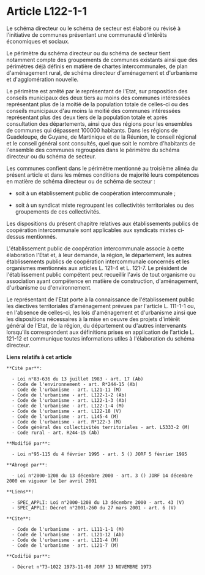 # Article L122-1-1

Le schéma directeur ou le schéma de secteur est élaboré ou révisé à l'initiative de communes présentant une communauté
d'intérêts économiques et sociaux.

Le périmètre du schéma directeur ou du schéma de secteur tient notamment compte des groupements de communes existants ainsi
que des périmètres déjà définis en matière de chartes intercommunales, de plan d'aménagement rural, de schéma directeur
d'aménagement et d'urbanisme et d'agglomération nouvelle.

Le périmètre est arrêté par le représentant de l'Etat, sur proposition des conseils municipaux des deux tiers au moins des
communes intéressées représentant plus de la moitié de la population totale de celles-ci ou des conseils municipaux d'au
moins la moitié des communes intéressées représentant plus des deux tiers de la population totale et après consultation des
départements, ainsi que des régions pour les ensembles de communes qui dépassent 100000 habitants. Dans les régions de
Guadeloupe, de Guyane, de Martinique et de la Réunion, le conseil régional et le conseil général sont consultés, quel que
soit le nombre d'habitants de l'ensemble des communes regroupées dans le périmètre du schéma directeur ou du schéma de
secteur.

Les communes confient dans le périmètre mentionné au troisième alinéa du présent article et dans les mêmes conditions de
majorité leurs compétences en matière de schéma directeur ou de schéma de secteur :

- soit à un établissement public de coopération intercommunale ;

- soit à un syndicat mixte regroupant les collectivités territoriales ou des groupements de ces collectivités.

Les dispositions du présent chapitre relatives aux établissements publics de coopération intercommunale sont applicables aux
syndicats mixtes ci-dessus mentionnés.

L'établissement public de coopération intercommunale associe à cette élaboration l'Etat et, à leur demande, la région, le
département, les autres établissements publics de coopération intercommunale concernés et les organismes mentionnés aux
articles L. 121-4 et L. 121-7. Le président de l'établissement public compétent peut recueillir l'avis de tout organisme ou
association ayant compétence en matière de construction, d'aménagement, d'urbanisme ou d'environnement.

Le représentant de l'Etat porte à la connaissance de l'établissement public les diectives territoriales d'aménagement prévues
par l'article L. 111-1-1 ou, en l'absence de celles-ci, les lois d'aménagement et d'urbanisme ainsi que les dispositions
nécessaires à la mise en oeuvre des projets d'intérêt général de l'Etat, de la région, du département ou d'autres
intervenants lorsqu'ils correspondent aux définitions prises en application de l'article L. 121-12 et communique toutes
informations utiles à l'élaboration du schéma directeur.

**Liens relatifs à cet article**

	**Cité par**:

	  - Loi n°83-636 du 13 juillet 1983 - art. 17 (Ab)
	  - Code de l'environnement - art. R*244-15 (Ab)
	  - Code de l'urbanisme - art. L121-11 (M)
	  - Code de l'urbanisme - art. L122-1-2 (Ab)
	  - Code de l'urbanisme - art. L122-1-3 (Ab)
	  - Code de l'urbanisme - art. L122-1-4 (M)
	  - Code de l'urbanisme - art. L122-18 (V)
	  - Code de l'urbanisme - art. L145-4 (M)
	  - Code de l'urbanisme - art. R*122-3 (M)
	  - Code général des collectivités territoriales - art. L5333-2 (M)
	  - Code rural - art. R244-15 (Ab)

	**Modifié par**:

	  - Loi n°95-115 du 4 février 1995 - art. 5 () JORF 5 février 1995

	**Abrogé par**:

	  - Loi n°2000-1208 du 13 décembre 2000 - art. 3 () JORF 14 décembre 2000 en vigueur le 1er avril 2001

	**Liens**:

	  - SPEC_APPLI: Loi n°2000-1208 du 13 décembre 2000 - art. 43 (V)
	  - SPEC_APPLI: Décret n°2001-260 du 27 mars 2001 - art. 6 (V)

	**Cite**:

	  - Code de l'urbanisme - art. L111-1-1 (M)
	  - Code de l'urbanisme - art. L121-12 (Ab)
	  - Code de l'urbanisme - art. L121-4 (M)
	  - Code de l'urbanisme - art. L121-7 (M)

	**Codifié par**:

	  - Décret n°73-1022 1973-11-08 JORF 13 NOVEMBRE 1973
